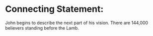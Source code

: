 # Connecting Statement:

John begins to describe the next part of his vision. There are 144,000 believers standing before the Lamb.